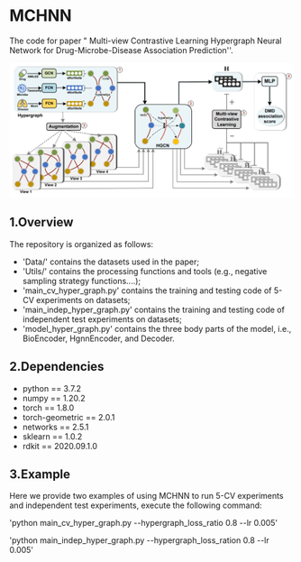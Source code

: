 # MCHNN

The code for paper " Multi-view Contrastive Learning Hypergraph Neural Network for Drug-Microbe-Disease Association Prediction''.

![image-20230110161157410](.\figure\model.png) 

## 1.Overview

The repository is organized as follows:

- 'Data/' contains the datasets used in the paper;
- 'Utils/' contains the processing functions and tools (e.g., negative sampling strategy functions....);
- 'main_cv_hyper_graph.py' contains the training and testing code of 5-CV  experiments on datasets;
- 'main_indep_hyper_graph.py' contains the training and testing code of independent test experiments on datasets;
- 'model_hyper_graph.py' contains the three body parts of the model, i.e., BioEncoder, HgnnEncoder, and Decoder.

## 2.Dependencies

- python == 3.7.2
- numpy == 1.20.2
- torch == 1.8.0
- torch-geometric == 2.0.1
- networks == 2.5.1
- sklearn == 1.0.2
- rdkit == 2020.09.1.0

## 3.Example

Here we provide two examples of using MCHNN to run 5-CV experiments and independent test experiments, execute the following command:

'python main_cv_hyper_graph.py --hypergraph_loss_ratio 0.8 --lr 0.005'

'python main_indep_hyper_graph.py --hypergraph_loss_ration 0.8 --lr 0.005'